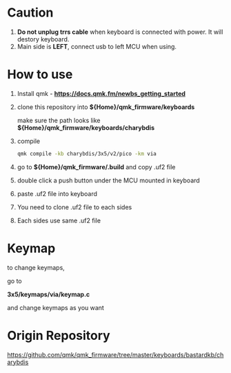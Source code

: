 # Caution
1. **Do not unplug trrs cable** when keyboard is connected with power. It will destory keyboard.
2. Main side is **LEFT**, connect usb to left MCU when using.  


# How to use

1. Install qmk - **https://docs.qmk.fm/newbs_getting_started**
2. clone this repository into **${Home}/qmk_firmware/keyboards**
   
   make sure the path looks like **${Home}/qmk_firmware/keyboards/charybdis**
3. compile
   
   ```bash
   qmk compile -kb charybdis/3x5/v2/pico -km via
   ```
4. go to **${Home}/qmk_firmware/.build**  and copy .uf2 file
5. double click a push button under the MCU mounted in keyboard
6. paste .uf2 file into keyboard
7. You need to clone .uf2 file to each sides
8. Each sides use same .uf2 file

# Keymap

to change keymaps,

go to

**3x5/keymaps/via/keymap.c**

and change keymaps as you want

# Origin Repository

https://github.com/qmk/qmk_firmware/tree/master/keyboards/bastardkb/charybdis

